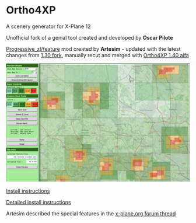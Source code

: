 # Ortho4XP
A scenery generator for X-Plane 12

Unofficial fork of a genial tool created and developed by **Oscar Pilote**


[Progressive_zl/feature](https://github.com/oscarpilote/Ortho4XP/tree/feature/progressive_zl) mod created by **Artesim** -  updated with the latest changes from [1.30 fork](https://github.com/w8sl/Ortho4XP/tree/Progressive_130), manually recut and merged with [Ortho4XP 1.40 alfa](https://github.com/oscarpilote/Ortho4XP)

![Picture](https://github.com/w8sl/Ortho4XP/blob/Progressive_140/src/Unused/Example.jpg)

[Install instructions](https://github.com/w8sl/Ortho4XP/blob/Progressive_140/Install_Instructions.md)

[Detailed install instructions](https://github.com/w8sl/Ortho4XP/blob/Progressive_140/Install_Instructions.txt)

Artesim described the special features in the [x-plane.org forum thread](https://forums.x-plane.org/index.php?/forums/topic/147570-feature-automated-zoom-levels-around-airports/&page=2#comment-1670217)


